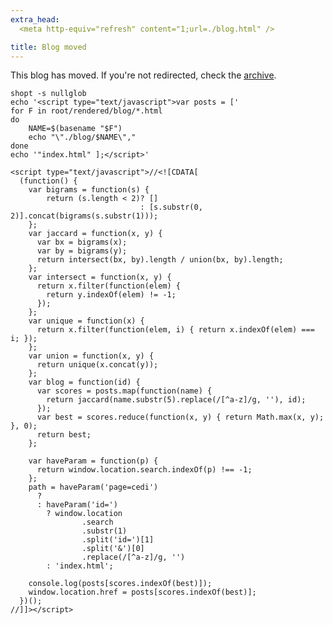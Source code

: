 ```yaml
---
extra_head:
  <meta http-equiv="refresh" content="1;url=./blog.html" />

title: Blog moved
---
```


This blog has moved. If you're not redirected, check the [archive](./blog.html).

<!-- TODO:

/index.php?page=cedi&type=misc&id=1%2F3%2F6%2F10 ->  /projects/arduino
/index.php?page=cedi&type=misc&id=1%2F4%2F28%2F29 -> /projects/optimisation
/index.php?page=cedi&type=misc&id=1%2F4%2F28%2F29%2F46 -> /projects/optimisation/levin.html

-->

```{.unwrap pipe="bash | pandoc -f markdown -t json"}
shopt -s nullglob
echo '<script type="text/javascript">var posts = ['
for F in root/rendered/blog/*.html
do
    NAME=$(basename "$F")
    echo "\"./blog/$NAME\","
done
echo '"index.html" ];</script>'
```

```{.unwrap pipe="pandoc -f markdown -t json"}
<script type="text/javascript">//<![CDATA[
  (function() {
    var bigrams = function(s) {
        return (s.length < 2)? []
                             : [s.substr(0, 2)].concat(bigrams(s.substr(1)));
    };
    var jaccard = function(x, y) {
      var bx = bigrams(x);
      var by = bigrams(y);
      return intersect(bx, by).length / union(bx, by).length;
    };
    var intersect = function(x, y) {
      return x.filter(function(elem) {
        return y.indexOf(elem) != -1;
      });
    };
    var unique = function(x) {
      return x.filter(function(elem, i) { return x.indexOf(elem) === i; });
    };
    var union = function(x, y) {
      return unique(x.concat(y));
    };
    var blog = function(id) {
      var scores = posts.map(function(name) {
        return jaccard(name.substr(5).replace(/[^a-z]/g, ''), id);
      });
      var best = scores.reduce(function(x, y) { return Math.max(x, y); }, 0);
      return best;
    };

    var haveParam = function(p) {
      return window.location.search.indexOf(p) !== -1;
    };
    path = haveParam('page=cedi')
      ?
      : haveParam('id=')
        ? window.location
                .search
                .substr(1)
                .split('id=')[1]
                .split('&')[0]
                .replace(/[^a-z]/g, '')
        : 'index.html';

    console.log(posts[scores.indexOf(best)]);
    window.location.href = posts[scores.indexOf(best)];
  })();
//]]></script>
```
